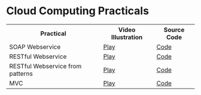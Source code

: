 # Cloud Computing Practicals

<table>
  <tr>
    <th>Practical</th>
    <th>Video Illustration</th>
    <th>Source Code</th>
  </tr>
  <tr>
    <td>SOAP Webservice</td>
    <td><a href="https://drive.google.com/file/d/1XNpBJsIk3w1HFtQbvspvfa-ttN6kSTq0/view?usp=drive_link" target="_blank">Play</a></td>
    <td><a href="./PracticalApplication1/">Code</a></td>
  </tr>
  <tr>
    <td>RESTful Webservice</td>
    <td><a href="https://drive.google.com/file/d/1Fx9JRiZA7Qnfc1aX3N97cp6F570iNRrh/view?usp=drive_link" target="_blank">Play</a></td>
    <td><a href="./ProjectApplication2/">Code</a></td>
  </tr>
  <tr>
    <td>RESTful Webservice from patterns</td>
    <td><a href="https://drive.google.com/file/d/1422B6CgbAtX0UuXmDSFz8fElYHVmPySI/view?usp=drive_link" target="_blank">Play</a></td>
    <td><a href="./PracticalApplication3/">Code</a></td>
  </tr>
  <tr>
    <td>MVC</td>
    <td><a href="https://drive.google.com/file/d/1_qbwk8iKUEX1AQ1oukow6Svdp55Q040K/view?usp=drive_link" target="_blank">Play</a></td>
    <td><a href="./PracticalApplication4/">Code</a></td>
  </tr>  
</table>